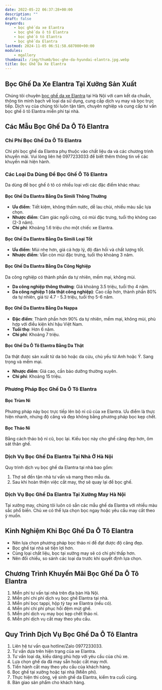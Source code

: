 ```yaml
---
date: 2022-05-22 06:37:28+00:00
description: ""
draft: false
keywords:
    - bọc ghế da xe Elantra
    - bọc ghế da ô tô Elantra
    - bọc ghế ô tô Elantra
    - bọc ghế da Elantra
lastmod: 2024-11-05 06:51:58.687000+00:00
modules:
    - mgallery
thumbnail: /img/thumb/boc-ghe-da-hyundai-elantra.jpg.webp
title: Bọc Ghế Da Xe Elantra
---
```


## Bọc Ghế Da Xe Elantra Tại Xưởng Sản Xuất

Chúng tôi chuyên [bọc ghế da xe Elantra](https://bocgheoto.vn/hyundai/boc-ghe-da-xe-elantra.html/) tại Hà Nội với cam kết da chuẩn, thông tin minh bạch về loại da sử dụng, cung cấp dịch vụ may và bọc trực tiếp. Dịch vụ của chúng tôi luôn tận tâm, chuyên nghiệp và cung cấp tư vấn bọc ghế ô tô Elantra miễn phí tại nhà.

## Các Mẫu Bọc Ghế Da Ô Tô Elantra

### Chi Phí Bọc Ghế Da Ô Tô Elantra

Chi phí bọc ghế da Elantra phụ thuộc vào chất liệu da và các chương trình khuyến mãi. Vui lòng liên hệ 0977233033 để biết thêm thông tin về các khuyến mãi hiện hành.

### Các Loại Da Dùng Để Bọc Ghế Ô Tô Elantra

Da dùng để bọc ghế ô tô có nhiều loại với các đặc điểm khác nhau:

#### Bọc Ghế Da Elantra Bằng Da Simili Thông Thường
- **Ưu điểm**: Tiết kiệm, không thấm nước, dễ lau chùi, nhiều màu sắc lựa chọn.
- **Nhược điểm**: Cảm giác ngồi cứng, có mùi đặc trưng, tuổi thọ không cao (2-3 năm).
- **Chi phí**: Khoảng 1.6 triệu cho một chiếc xe Elantra.

#### Bọc Ghế Da Elantra Bằng Da Simili Loại Tốt
- **Ưu điểm**: Mùi nhẹ hơn, giá cả hợp lý, độ đàn hồi và chất lượng tốt.
- **Nhược điểm**: Vẫn còn mùi đặc trưng, tuổi thọ khoảng 3 năm.

#### Bọc Ghế Da Elantra Bằng Da Công Nghiệp
Da công nghiệp có thành phần da tự nhiên, mềm mại, không mùi.
- **Da công nghiệp thông thường**: Giá khoảng 3.5 triệu, tuổi thọ 4 năm.
- **Da công nghiệp 1 (da thật công nghiệp)**: Cao cấp hơn, thành phần 80% da tự nhiên, giá từ 4.7 - 5.3 triệu, tuổi thọ 5-6 năm.

#### Bọc Ghế Da Elantra Bằng Da Nappa
- **Đặc điểm**: Thành phần hơn 90% da tự nhiên, mềm mại, không mùi, phù hợp với điều kiện khí hậu Việt Nam.
- **Tuổi thọ**: Hơn 6 năm.
- **Chi phí**: Khoảng 7 triệu.

#### Bọc Ghế Da Ô Tô Elantra Bằng Da Thật
Da thật được sản xuất từ da bò hoặc da cừu, chủ yếu từ Anh hoặc Ý. Sang trọng và mềm mại.
- **Nhược điểm**: Giá cao, cần bảo dưỡng thường xuyên.
- **Chi phí**: Khoảng 15 triệu.

### Phương Pháp Bọc Ghế Da Ô Tô Elantra

#### Bọc Trùm Nỉ
Phương pháp này bọc trực tiếp lên bộ nỉ cũ của xe Elantra. Ưu điểm là thực hiện nhanh, nhưng độ căng và đẹp không bằng phương pháp bọc kẹp chết.

#### Bọc Tháo Nỉ
Bằng cách tháo bộ nỉ cũ, bọc lại. Kiểu bọc này cho ghế căng đẹp hơn, ôm sát thân ghế.

### Dịch Vụ Bọc Ghế Da Elantra Tại Nhà Ở Hà Nội

Quy trình dịch vụ bọc ghế da Elantra tại nhà bao gồm:
1. Thợ sẽ đến tận nhà tư vấn và mang theo mẫu da.
2. Sau khi hoàn thiện việc cắt may, thợ sẽ quay lại để bọc ghế.

### Dịch Vụ Bọc Ghế Da Elantra Tại Xưởng May Hà Nội

Tại xưởng may, chúng tôi luôn có sẵn các mẫu ghế da Elantra với nhiều màu sắc phổ biến. Chủ xe có thể lựa chọn bọc ngay hoặc yêu cầu may cắt theo ý muốn.

## Kinh Nghiệm Khi Bọc Ghế Da Ô Tô Elantra

- Nên lựa chọn phương pháp bọc tháo nỉ để đạt được độ căng đẹp.
- Bọc ghế tại nhà sẽ tiện lợi hơn.
- Cùng loại chất liệu, bọc tại xưởng may sẽ có chi phí thấp hơn.
- Nên đối chiếu, so sánh các loại da trước khi quyết định lựa chọn.

## Chương Trình Khuyến Mãi Bọc Ghế Da Ô Tô Elantra

1. Miễn phí tư vấn tại nhà trên địa bàn Hà Nội.
2. Miễn phí chi phí dịch vụ bọc ghế Elantra tại nhà.
3. Miễn phí bọc tappi, hộp tỳ tay xe Elantra (nếu có).
4. Miễn phí chi phí phục hồi đệm mút ghế.
5. Miễn phí dịch vụ may bọc kẹp chết tháo nỉ.
6. Miễn phí dịch vụ cắt may theo yêu cầu.

## Quy Trình Dịch Vụ Bọc Ghế Da Ô Tô Elantra

1. Liên hệ tư vấn qua hotline/Zalo 0977233033.
2. Tư vấn dựa trên hiện trạng của xe Elantra.
3. Tư vấn loại da, kiểu dáng phù hợp với yêu cầu của chủ xe.
4. Lựa chọn ghế da đã may sẵn hoặc cắt may mới.
5. Tiến hành cắt may theo yêu cầu của khách hàng.
6. Bọc ghế tại xưởng hoặc tại nhà (Miễn phí).
7. Thực hiện thi công, vệ sinh ghế da Elantra, kiểm tra cuối cùng.
8. Bàn giao sản phẩm cho khách hàng.